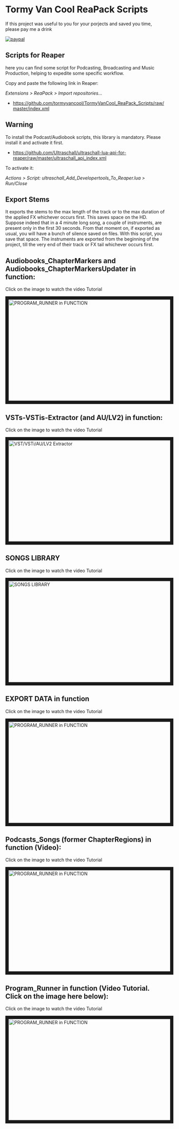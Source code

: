 # Tormy Van Cool ReaPack Scripts


If this project was useful to you for your porjects and saved you time, please pay me a drink

[![paypal](https://www.paypalobjects.com/en_US/i/btn/btn_donateCC_LG.gif)](https://www.paypal.com/donate?hosted_button_id=LZ6LLD2B7PGG2)

Scripts for Reaper
------------------
here you can find some script for Podcasting, Broadcasting and Music Production, helping to expedite some specific workflow.


Copy and paste the following link in Reaper:

_Extensions > ReaPack > Import repositories..._

* https://github.com/tormyvancool/TormyVanCool_ReaPack_Scripts/raw/master/index.xml



Warning
-------
To install the Podcast/Audiobook scripts, this library is mandatory. Please install it and activate it first.
* https://github.com/Ultraschall/ultraschall-lua-api-for-reaper/raw/master/ultraschall_api_index.xml


To activate it:

_Actions > Script: ultraschall_Add_Developertools_To_Reaper.lua > Run/Close_

Export Stems
-------
It exports the stems to the max length of the track or to the max duration of the applied FX whichever occurs first.
This saves space on the HD.
Suppose indeed that in a 4 minute long song, a couple of instruments, are present only in the first 30 seconds.
From that moment on, if exported as usual, you will have a bunch of silence saved on files.
With this script, you save that space.
The instruments are exported from the beginning of the project, till the very end of their track or FX tail whichever occurs first.


Audiobooks_ChapterMarkers and Audiobooks_ChapterMarkersUpdater in function:
-------
Click on the image to watch the video Tutorial

<a href="http://www.youtube.com/watch?feature=player_embedded&v=eqNVImO4b2U" target="_blank"><img src="http://img.youtube.com/vi/eqNVImO4b2U/maxresdefault.jpg" 
alt="PROGRAM_RUNNER in FUNCTION" width="560" height="315" border="10" /></a>



VSTs-VSTis-Extractor (and AU/LV2) in function:
-------
Click on the image to watch the video Tutorial

<a href="https://www.youtube.com/embed/J5Ko4uIya9w" target="_blank"><img src="http://img.youtube.com/vi/J5Ko4uIya9w/maxresdefault.jpg" 
alt="VST/VSTi/AU/LV2 Extractor" width="560" height="315" border="10" /></a>



SONGS LIBRARY
-------
Click on the image to watch the video Tutorial

<a href="https://www.youtube.com/embed/kgi_-yJC6II" target="_blank"><img src="http://img.youtube.com/vi/kgi_-yJC6II/maxresdefault.jpg" 
alt="SONGS LIBRARY" width="560" height="315" border="10" /></a>



EXPORT DATA in function
-------
Click on the image to watch the video Tutorial

<a href="http://www.youtube.com/embed/_VDGMuxJ5xc" target="_blank"><img src="http://img.youtube.com/vi/_VDGMuxJ5xc/maxresdefault.jpg" 
alt="PROGRAM_RUNNER in FUNCTION" width="560" height="315" border="10" /></a>



Podcasts_Songs (former ChapterRegions) in function (Video):
-------
Click on the image to watch the video Tutorial

<a href="http://www.youtube.com/embed/ZimOjRRKTzM" target="_blank"><img src="http://img.youtube.com/vi/ZimOjRRKTzM/maxresdefault.jpg" 
alt="PROGRAM_RUNNER in FUNCTION" width="560" height="315" border="10" /></a>



Program_Runner in function (Video Tutorial. Click on the image here below):
-------
Click on the image to watch the video Tutorial

<a href="http://www.youtube.com/embed/GzpWgQH7ZEs" target="_blank"><img src="http://img.youtube.com/vi/GzpWgQH7ZEs/maxresdefault.jpg" 
alt="PROGRAM_RUNNER in FUNCTION" width="560" height="315" border="10" /></a>

